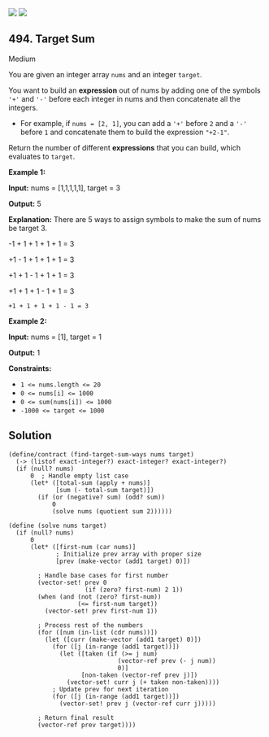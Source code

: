 [![](https://img.shields.io/github/stars/javadev/LeetCode-in-All?label=Stars&style=flat-square)](https://github.com/javadev/LeetCode-in-All)
[![](https://img.shields.io/github/forks/javadev/LeetCode-in-All?label=Fork%20me%20on%20GitHub%20&style=flat-square)](https://github.com/javadev/LeetCode-in-All/fork)

## 494\. Target Sum

Medium

You are given an integer array `nums` and an integer `target`.

You want to build an **expression** out of nums by adding one of the symbols `'+'` and `'-'` before each integer in nums and then concatenate all the integers.

*   For example, if `nums = [2, 1]`, you can add a `'+'` before `2` and a `'-'` before `1` and concatenate them to build the expression `"+2-1"`.

Return the number of different **expressions** that you can build, which evaluates to `target`.

**Example 1:**

**Input:** nums = [1,1,1,1,1], target = 3

**Output:** 5

**Explanation:** There are 5 ways to assign symbols to make the sum of nums be target 3. 

-1 + 1 + 1 + 1 + 1 = 3 

+1 - 1 + 1 + 1 + 1 = 3 

+1 + 1 - 1 + 1 + 1 = 3 

+1 + 1 + 1 - 1 + 1 = 3 

    +1 + 1 + 1 + 1 - 1 = 3

**Example 2:**

**Input:** nums = [1], target = 1

**Output:** 1

**Constraints:**

*   `1 <= nums.length <= 20`
*   `0 <= nums[i] <= 1000`
*   `0 <= sum(nums[i]) <= 1000`
*   `-1000 <= target <= 1000`

## Solution

```racket
(define/contract (find-target-sum-ways nums target)
  (-> (listof exact-integer?) exact-integer? exact-integer?)
  (if (null? nums)
      0  ; Handle empty list case
      (let* ([total-sum (apply + nums)]
             [sum (- total-sum target)])
        (if (or (negative? sum) (odd? sum))
            0
            (solve nums (quotient sum 2))))))

(define (solve nums target)
  (if (null? nums)
      0
      (let* ([first-num (car nums)]
             ; Initialize prev array with proper size
             [prev (make-vector (add1 target) 0)])
        
        ; Handle base cases for first number
        (vector-set! prev 0 
                     (if (zero? first-num) 2 1))
        (when (and (not (zero? first-num))
                   (<= first-num target))
          (vector-set! prev first-num 1))
        
        ; Process rest of the numbers
        (for ([num (in-list (cdr nums))])
          (let ([curr (make-vector (add1 target) 0)])
            (for ([j (in-range (add1 target))])
              (let ([taken (if (>= j num)
                              (vector-ref prev (- j num))
                              0)]
                    [non-taken (vector-ref prev j)])
                (vector-set! curr j (+ taken non-taken))))
            ; Update prev for next iteration
            (for ([j (in-range (add1 target))])
              (vector-set! prev j (vector-ref curr j)))))
        
        ; Return final result
        (vector-ref prev target))))
```